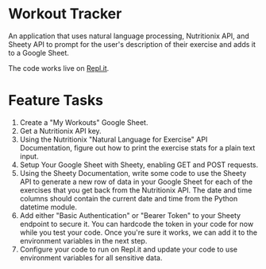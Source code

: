 # Workout Tracker
An application that uses natural language processing, Nutritionix API, and Sheety API to prompt for the user's
description of their exercise and adds it to a Google Sheet.

The code works live on [Repl.it](https://replit.com/@SaraStrasner/exercise-tracker).

# Feature Tasks
1. Create a "My Workouts" Google Sheet.
1. Get a Nutritionix API key.
1. Using the Nutritionix "Natural Language for Exercise" API Documentation, figure out how to print the exercise stats for a plain text input.
1. Setup Your Google Sheet with Sheety, enabling GET and POST requests.
1. Using the Sheety Documentation, write some code to use the Sheety API to generate a new row of data in your Google Sheet for each of the exercises that you get back from the Nutritionix API. The date and time columns should contain the current date and time from the Python datetime module.
1. Add either "Basic Authentication" or "Bearer Token" to your Sheety endpoint to secure it.  You can hardcode the token in your code for now while you test your code. Once you're sure it works, we can add it to the environment variables in the next step.
1. Configure your code to run on Repl.it and update your code to use environment variables for all sensitive data.